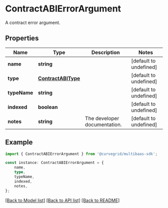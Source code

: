 # ContractABIErrorArgument

A contract error argument.

## Properties

Name | Type | Description | Notes
------------ | ------------- | ------------- | -------------
**name** | **string** |  | [default to undefined]
**type** | [**ContractABIType**](ContractABIType.md) |  | [default to undefined]
**typeName** | **string** |  | [default to undefined]
**indexed** | **boolean** |  | [default to undefined]
**notes** | **string** | The developer documentation. | [default to undefined]

## Example

```typescript
import { ContractABIErrorArgument } from '@curvegrid/multibaas-sdk';

const instance: ContractABIErrorArgument = {
    name,
    type,
    typeName,
    indexed,
    notes,
};
```

[[Back to Model list]](../README.md#documentation-for-models) [[Back to API list]](../README.md#documentation-for-api-endpoints) [[Back to README]](../README.md)
